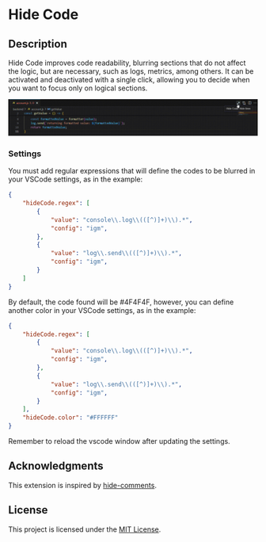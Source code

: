 # Hide Code

## Description

Hide Code improves code readability, blurring sections that do not affect the logic, but are necessary, such as logs, metrics, among others. It can be activated and deactivated with a single click, allowing you to decide when you want to focus only on logical sections.

![Hide Code screenshot](assets/example.gif)

### Settings

You must add regular expressions that will define the codes to be blurred in your VSCode settings, as in the example:

```json
{
    "hideCode.regex": [
        {
            "value": "console\\.log\\(([^)]+)\\).*",
            "config": "igm",
        },
        {
            "value": "log\\.send\\(([^)]+)\\).*",
            "config": "igm",
        }
    ]
}
```

By default, the code found will be #4F4F4F, however, you can define another color in your VSCode settings, as in the example:

```json
{
    "hideCode.regex": [
        {
            "value": "console\\.log\\(([^)]+)\\).*",
            "config": "igm",
        },
        {
            "value": "log\\.send\\(([^)]+)\\).*",
            "config": "igm",
        }
    ],
    "hideCode.color": "#FFFFFF"
}
```

Remember to reload the vscode window after updating the settings.

## Acknowledgments

This extension is inspired by [hide-comments](https://github.com/estruyf/vscode-hide-comments).

## License

This project is licensed under the [MIT License](LICENSE).
